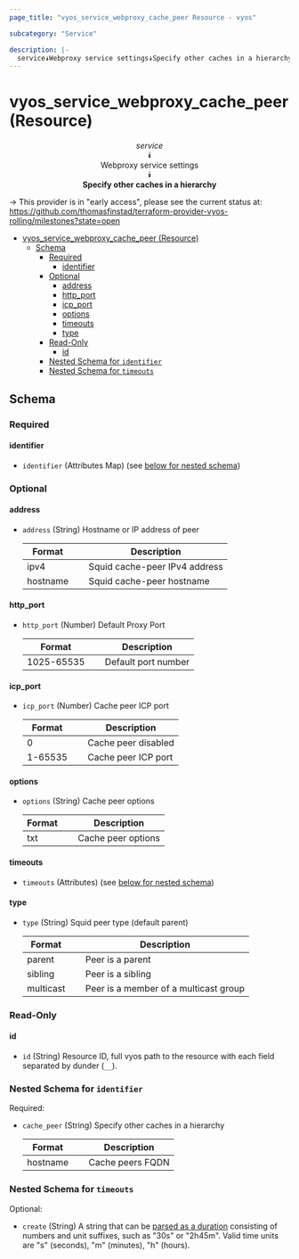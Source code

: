 ```yaml
---
page_title: "vyos_service_webproxy_cache_peer Resource - vyos"

subcategory: "Service"

description: |-
  service⯯Webproxy service settings⯯Specify other caches in a hierarchy
---
```


# vyos_service_webproxy_cache_peer (Resource)
<center>

*service*  
⯯  
Webproxy service settings  
⯯  
**Specify other caches in a hierarchy**


</center>

-> This provider is in "early access", please see the current status at: https://github.com/thomasfinstad/terraform-provider-vyos-rolling/milestones?state=open

<!--TOC-->

- [vyos_service_webproxy_cache_peer (Resource)](#vyos_service_webproxy_cache_peer-resource)
  - [Schema](#schema)
    - [Required](#required)
      - [identifier](#identifier)
    - [Optional](#optional)
      - [address](#address)
      - [http_port](#http_port)
      - [icp_port](#icp_port)
      - [options](#options)
      - [timeouts](#timeouts)
      - [type](#type)
    - [Read-Only](#read-only)
      - [id](#id)
    - [Nested Schema for `identifier`](#nested-schema-for-identifier)
    - [Nested Schema for `timeouts`](#nested-schema-for-timeouts)

<!--TOC-->

<!-- schema generated by tfplugindocs -->
## Schema

### Required

#### identifier
- `identifier` (Attributes Map) (see [below for nested schema](#nestedatt--identifier))

### Optional

#### address
- `address` (String) Hostname or IP address of peer

    |  Format    &emsp;|  Description                    |
    |------------|---------------------------------|
    |  ipv4      &emsp;|  Squid cache-peer IPv4 address  |
    |  hostname  &emsp;|  Squid cache-peer hostname      |
#### http_port
- `http_port` (Number) Default Proxy Port

    |  Format      &emsp;|  Description          |
    |--------------|-----------------------|
    |  1025-65535  &emsp;|  Default port number  |
#### icp_port
- `icp_port` (Number) Cache peer ICP port

    |  Format   &emsp;|  Description          |
    |-----------|-----------------------|
    |  0        &emsp;|  Cache peer disabled  |
    |  1-65535  &emsp;|  Cache peer ICP port  |
#### options
- `options` (String) Cache peer options

    |  Format  &emsp;|  Description         |
    |----------|----------------------|
    |  txt     &emsp;|  Cache peer options  |
#### timeouts
- `timeouts` (Attributes) (see [below for nested schema](#nestedatt--timeouts))
#### type
- `type` (String) Squid peer type (default parent)

    |  Format     &emsp;|  Description                            |
    |-------------|-----------------------------------------|
    |  parent     &emsp;|  Peer is a parent                       |
    |  sibling    &emsp;|  Peer is a sibling                      |
    |  multicast  &emsp;|  Peer is a member of a multicast group  |

### Read-Only

#### id
- `id` (String) Resource ID, full vyos path to the resource with each field separated by dunder (`__`).

<a id="nestedatt--identifier"></a>
### Nested Schema for `identifier`

Required:

- `cache_peer` (String) Specify other caches in a hierarchy

    |  Format    &emsp;|  Description       |
    |------------|--------------------|
    |  hostname  &emsp;|  Cache peers FQDN  |


<a id="nestedatt--timeouts"></a>
### Nested Schema for `timeouts`

Optional:

- `create` (String) A string that can be [parsed as a duration](https://pkg.go.dev/time#ParseDuration) consisting of numbers and unit suffixes, such as &#34;30s&#34; or &#34;2h45m&#34;. Valid time units are &#34;s&#34; (seconds), &#34;m&#34; (minutes), &#34;h&#34; (hours).

